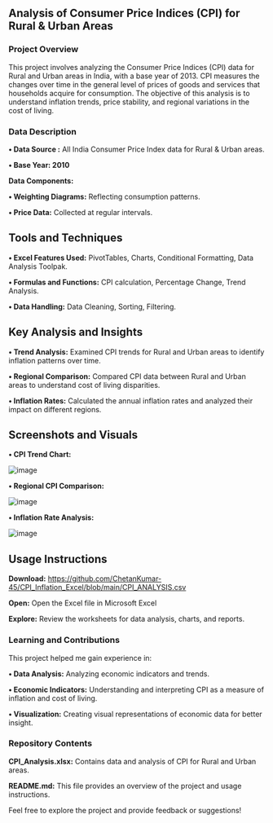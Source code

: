 ## Analysis of Consumer Price Indices (CPI) for Rural & Urban Areas ##
### Project Overview ###
This project involves analyzing the Consumer Price Indices (CPI) data for Rural and Urban areas in India, with a base year of 2013. CPI measures the changes over time in the general level of prices of goods and services that households acquire for consumption. The objective of this analysis is to understand inflation trends, price stability, and regional variations in the cost of living.

### Data Description ###
**• Data Source :** All India Consumer Price Index data for Rural & Urban areas.

**• Base Year: 2010**

**Data Components:**
  
  **• Weighting Diagrams:** Reflecting consumption patterns.

  **• Price Data:** Collected at regular intervals.

## Tools and Techniques ##
  **• Excel Features Used:** PivotTables, Charts, Conditional Formatting, Data Analysis Toolpak.
  
  **• Formulas and Functions:** CPI calculation, Percentage Change, Trend Analysis.
  
  **• Data Handling:** Data Cleaning, Sorting, Filtering.
  
## Key Analysis and Insights ##

**• Trend Analysis:** Examined CPI trends for Rural and Urban areas to identify inflation patterns over time.

**• Regional Comparison:** Compared CPI data between Rural and Urban areas to understand cost of living disparities.

**• Inflation Rates:** Calculated the annual inflation rates and analyzed their impact on different regions.

## Screenshots and Visuals ##

**• CPI Trend Chart:** 

 ![image](https://github.com/user-attachments/assets/f8508d11-9802-4f85-933e-0b16fa2e2c2d)


**• Regional CPI Comparison:** 

![image](https://github.com/user-attachments/assets/41d05400-1439-45da-958c-d4d32cbe303d)


**• Inflation Rate Analysis:** 

![image](https://github.com/user-attachments/assets/2258c428-897a-4d3d-9e68-7276e7e3fbfc)


## Usage Instructions ##
**Download:**  https://github.com/ChetanKumar-45/CPI_Inflation_Excel/blob/main/CPI_ANALYSIS.csv

**Open:** Open the Excel file in Microsoft Excel 

**Explore:** Review the worksheets for data analysis, charts, and reports.

### Learning and Contributions ###

This project helped me gain experience in:

**• Data Analysis:** Analyzing economic indicators and trends.

**• Economic Indicators:** Understanding and interpreting CPI as a measure of inflation and cost of living.

**• Visualization:** Creating visual representations of economic data for better insight.

### Repository Contents ###
**CPI_Analysis.xlsx:** Contains data and analysis of CPI for Rural and Urban areas.

**README.md:** This file provides an overview of the project and usage instructions.

Feel free to explore the project and provide feedback or suggestions!
